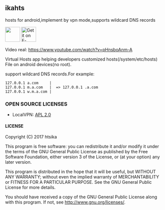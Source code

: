 ## ikahts
hosts for android,implement by vpn mode,supports wildcard DNS records

<a href="https://play.google.com/store/apps/details?id=com.github.xfalcon.vhosts"><img src="https://play.google.com/intl/en_us/badges/images/generic/en-play-badge.png" height="48" /></a>
<a href="https://f-droid.org/packages/com.github.xfalcon.vhosts"><img src="https://fdroid.gitlab.io/artwork/badge/get-it-on.png" alt="Get it on F-Droid" height="48"></a>


Video real: <a target="_blank" href="https://www.youtube.com/watch?v=pHnsboAnm-A">https://www.youtube.com/watch?v=pHnsboAnm-A</a>

Virtual Hosts  app helping developers customized  hosts(/system/etc/hosts) File on android devices(no root).

support wildcard DNS records.For example:
```
127.0.0.1 a.com     |
127.0.0.1 m.a.com   |  => 127.0.0.1 .a.com
127.0.0.1 w.m.a.com |
```   



### OPEN SOURCE LICENSES

<ul>
    <li>LocalVPN: <a href="https://github.com/hexene/LocalVPN/blob/master/README.md">APL 2.0</a></li>
</ul>



#### LICENSE

Copyright (C) 2017  htsika

This program is free software: you can redistribute it and/or modify
it under the terms of the GNU General Public License as published by
the Free Software Foundation, either version 3 of the License, or
(at your option) any later version.

This program is distributed in the hope that it will be useful,
but WITHOUT ANY WARRANTY; without even the implied warranty of
MERCHANTABILITY or FITNESS FOR A PARTICULAR PURPOSE.  See the
GNU General Public License for more details.

You should have received a copy of the GNU General Public License
along with this program.  If not, see <http://www.gnu.org/licenses/>.
